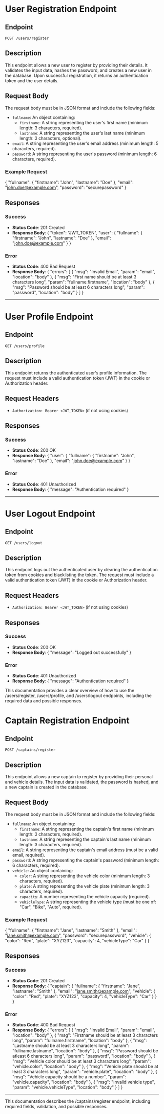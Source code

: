# User Registration Endpoint

## Endpoint
`POST /users/register`

## Description
This endpoint allows a new user to register by providing their details. It validates the input data, hashes the password, and creates a new user in the database. Upon successful registration, it returns an authentication token and the user details.

## Request Body
The request body must be in JSON format and include the following fields:

- `fullname`: An object containing:
  - `firstname`: A string representing the user's first name (minimum length: 3 characters, required).
  - `lastname`: A string representing the user's last name (minimum length: 3 characters, optional).
- `email`: A string representing the user's email address (minimum length: 5 characters, required).
- `password`: A string representing the user's password (minimum length: 6 characters, required).

### Example Request
{
  "fullname": {
    "firstname": "John",
    "lastname": "Doe"
  },
  "email": "john.doe@example.com",
  "password": "securepassword"
}

## Responses

### Success
- **Status Code**: 201 Created
- **Response Body**:
{
  "token": "JWT_TOKEN",
  "user": {
    "fullname": {
      "firstname": "John",
      "lastname": "Doe"
    },
    "email": "john.doe@example.com"
  }
}

### Error
- **Status Code**: 400 Bad Request
- **Response Body**:
{
  "errors": [
    {
      "msg": "Invalid Email",
      "param": "email",
      "location": "body"
    },
    {
      "msg": "First name should be at least 3 characters long",
      "param": "fullname.firstname",
      "location": "body"
    },
    {
      "msg": "Password should be at least 6 characters long",
      "param": "password",
      "location": "body"
    }
  ]
}

---

# User Profile Endpoint

## Endpoint
`GET /users/profile`

## Description
This endpoint returns the authenticated user's profile information. The request must include a valid authentication token (JWT) in the cookie or Authorization header.

## Request Headers
- `Authorization: Bearer <JWT_TOKEN>` (if not using cookies)

## Responses

### Success
- **Status Code**: 200 OK
- **Response Body**:
{
  "user": {
    "fullname": {
      "firstname": "John",
      "lastname": "Doe"
    },
    "email": "john.doe@example.com"
  }
}

### Error
- **Status Code**: 401 Unauthorized
- **Response Body**:
{
  "message": "Authentication required"
}

---

# User Logout Endpoint

## Endpoint
`GET /users/logout`

## Description
This endpoint logs out the authenticated user by clearing the authentication token from cookies and blacklisting the token. The request must include a valid authentication token (JWT) in the cookie or Authorization header.

## Request Headers
- `Authorization: Bearer <JWT_TOKEN>` (if not using cookies)

## Responses

### Success
- **Status Code**: 200 OK
- **Response Body**:
{
  "message": "Logged out successfully"
}

### Error
- **Status Code**: 401 Unauthorized
- **Response Body**:
{
  "message": "Authentication required"
}

This documentation provides a clear overview of how to use the /users/register, /users/profile, and /users/logout endpoints, including the required data and possible responses.

# Captain Registration Endpoint

## Endpoint
`POST /captains/register`

## Description
This endpoint allows a new captain to register by providing their personal and vehicle details. The input data is validated, the password is hashed, and a new captain is created in the database.

## Request Body
The request body must be in JSON format and include the following fields:

- `fullname`: An object containing:
  - `firstname`: A string representing the captain's first name (minimum length: 3 characters, required).
  - `lastname`: A string representing the captain's last name (minimum length: 3 characters, required).
- `email`: A string representing the captain's email address (must be a valid email, required).
- `password`: A string representing the captain's password (minimum length: 6 characters, required).
- `vehicle`: An object containing:
  - `color`: A string representing the vehicle color (minimum length: 3 characters, required).
  - `plate`: A string representing the vehicle plate (minimum length: 3 characters, required).
  - `capacity`: A number representing the vehicle capacity (required).
  - `vehicleType`: A string representing the vehicle type (must be one of: "Car", "Bike", "Auto", required).

### Example Request
{
  "fullname": {
    "firstname": "Jane",
    "lastname": "Smith"
  },
  "email": "jane.smith@example.com",
  "password": "securepassword",
  "vehicle": {
    "color": "Red",
    "plate": "XYZ123",
    "capacity": 4,
    "vehicleType": "Car"
  }
}

## Responses

### Success
- **Status Code**: 201 Created
- **Response Body**:
{
  "captain": {
    "fullname": {
      "firstname": "Jane",
      "lastname": "Smith"
    },
    "email": "jane.smith@example.com",
    "vehicle": {
      "color": "Red",
      "plate": "XYZ123",
      "capacity": 4,
      "vehicleType": "Car"
    }
  }
}

### Error
- **Status Code**: 400 Bad Request
- **Response Body**:
{
  "errors": [
    {
      "msg": "Invalid Email",
      "param": "email",
      "location": "body"
    },
    {
      "msg": "Firstname should be at least 3 characters long",
      "param": "fullname.firstname",
      "location": "body"
    },
    {
      "msg": "Lastname should be at least 3 characters long",
      "param": "fullname.lastname",
      "location": "body"
    },
    {
      "msg": "Password should be atleast 6 characters long",
      "param": "password",
      "location": "body"
    },
    {
      "msg": "Vehicle color should be at least 3 characters long",
      "param": "vehicle.color",
      "location": "body"
    },
    {
      "msg": "Vehicle plate should be at least 3 characters long",
      "param": "vehicle.plate",
      "location": "body"
    },
    {
      "msg": "Vehicle capacity should be a number",
      "param": "vehicle.capacity",
      "location": "body"
    },
    {
      "msg": "Invalid vehicle type",
      "param": "vehicle.vehicleType",
      "location": "body"
    }
  ]
}

---

This documentation describes the /captains/register endpoint, including required fields, validation, and possible responses.